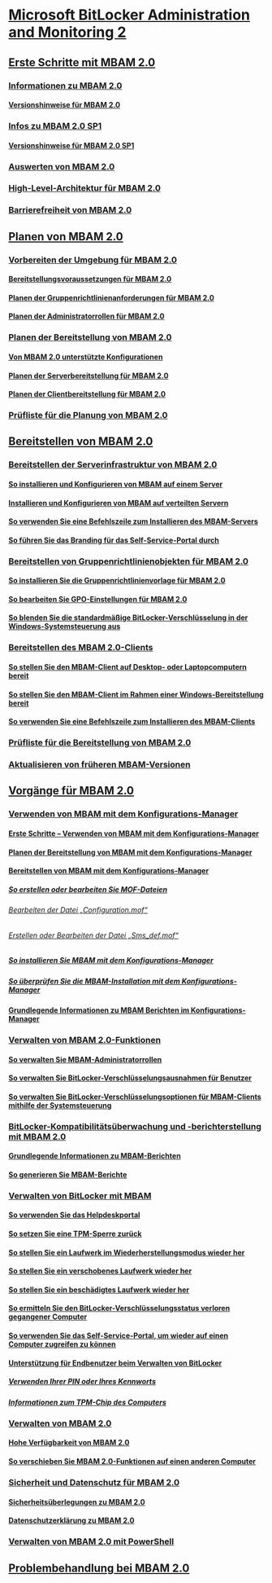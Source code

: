 # [Microsoft BitLocker Administration and Monitoring 2](index.md)
## [Erste Schritte mit MBAM 2.0](getting-started-with-mbam-20-mbam-2.md)
### [Informationen zu MBAM 2.0](about-mbam-20-mbam-2.md)
#### [Versionshinweise für MBAM 2.0](release-notes-for-mbam-20-mbam-2.md)
### [Infos zu MBAM 2.0 SP1](about-mbam-20-sp1.md)
#### [Versionshinweise für MBAM 2.0 SP1](release-notes-for-mbam-20-sp1.md)
### [Auswerten von MBAM 2.0](evaluating-mbam-20-mbam-2.md)
### [High-Level-Architektur für MBAM 2.0](high-level-architecture-for-mbam-20-mbam-2.md)
### [Barrierefreiheit von MBAM 2.0](accessibility-for-mbam-20-mbam-2.md)
## [Planen von MBAM 2.0](planning-for-mbam-20-mbam-2.md)
### [Vorbereiten der Umgebung für MBAM 2.0](preparing-your-environment-for-mbam-20-mbam-2.md)
#### [Bereitstellungsvoraussetzungen für MBAM 2.0](mbam-20-deployment-prerequisites-mbam-2.md)
#### [Planen der Gruppenrichtlinienanforderungen für MBAM 2.0](planning-for-mbam-20-group-policy-requirements-mbam-2.md)
#### [Planen der Administratorrollen für MBAM 2.0](planning-for-mbam-20-administrator-roles-mbam-2.md)
### [Planen der Bereitstellung von MBAM 2.0](planning-to-deploy-mbam-20-mbam-2.md)
#### [Von MBAM 2.0 unterstützte Konfigurationen](mbam-20-supported-configurations-mbam-2.md)
#### [Planen der Serverbereitstellung für MBAM 2.0](planning-for-mbam-20-server-deployment-mbam-2.md)
#### [Planen der Clientbereitstellung für MBAM 2.0](planning-for-mbam-20-client-deployment-mbam-2.md)
### [Prüfliste für die Planung von MBAM 2.0](mbam-20-planning-checklist-mbam-2.md)
## [Bereitstellen von MBAM 2.0](deploying-mbam-20-mbam-2.md)
### [Bereitstellen der Serverinfrastruktur von MBAM 2.0](deploying-the-mbam-20-server-infrastructure-mbam-2.md)
#### [So installieren und Konfigurieren von MBAM auf einem Server](how-to-install-and-configure-mbam-on-a-single-server-mbam-2.md)
#### [Installieren und Konfigurieren von MBAM auf verteilten Servern](how-to-install-and-configure-mbam-on-distributed-servers-mbam-2.md)
#### [So verwenden Sie eine Befehlszeile zum Installieren des MBAM-Servers](how-to-use-a-command-line-to-install-the-mbam-server.md)
#### [So führen Sie das Branding für das Self-Service-Portal durch](how-to-brand-the-self-service-portal.md)
### [Bereitstellen von Gruppenrichtlinienobjekten für MBAM 2.0](deploying-mbam-20-group-policy-objects-mbam-2.md)
#### [So installieren Sie die Gruppenrichtlinienvorlage für MBAM 2.0](how-to-install-the-mbam-20-group-policy-template-mbam-2.md)
#### [So bearbeiten Sie GPO-Einstellungen für MBAM 2.0](how-to-edit-mbam-20-gpo-settings-mbam-2.md)
#### [So blenden Sie die standardmäßige BitLocker-Verschlüsselung in der Windows-Systemsteuerung aus](how-to-hide-default-bitlocker-encryption-in-the-windows-control-panel-mbam-2.md)
### [Bereitstellen des MBAM 2.0-Clients](deploying-the-mbam-20-client-mbam-2.md)
#### [So stellen Sie den MBAM-Client auf Desktop- oder Laptopcomputern bereit](how-to-deploy-the-mbam-client-to-desktop-or-laptop-computers-mbam-2.md)
#### [So stellen Sie den MBAM-Client im Rahmen einer Windows-Bereitstellung bereit](how-to-deploy-the-mbam-client-as-part-of-a-windows-deployment-mbam-2.md)
#### [So verwenden Sie eine Befehlszeile zum Installieren des MBAM-Clients](how-to-use-a-command-line-to-install-the-mbam-client.md)
### [Prüfliste für die Bereitstellung von MBAM 2.0](mbam-20-deployment-checklist-mbam-2.md)
### [Aktualisieren von früheren MBAM-Versionen](upgrading-from-previous-versions-of-mbam.md)
## [Vorgänge für MBAM 2.0](operations-for-mbam-20-mbam-2.md)
### [Verwenden von MBAM mit dem Konfigurations-Manager](using-mbam-with-configuration-manager.md)
#### [Erste Schritte – Verwenden von MBAM mit dem Konfigurations-Manager](getting-started---using-mbam-with-configuration-manager.md)
#### [Planen der Bereitstellung von MBAM mit dem Konfigurations-Manager](planning-to-deploy-mbam-with-configuration-manager-2.md)
#### [Bereitstellen von MBAM mit dem Konfigurations-Manager](deploying-mbam-with-configuration-manager-mbam2.md)
##### [So erstellen oder bearbeiten Sie MOF-Dateien](how-to-create-or-edit-the-mof-files.md)
###### [Bearbeiten der Datei „Configuration.mof“](edit-the-configurationmof-file.md)
###### [Erstellen oder Bearbeiten der Datei „Sms_def.mof“](create-or-edit-the-sms-defmof-file.md)
##### [So installieren Sie MBAM mit dem Konfigurations-Manager](how-to-install-mbam-with-configuration-manager.md)
##### [So überprüfen Sie die MBAM-Installation mit dem Konfigurations-Manager](how-to-validate-the-mbam-installation-with-configuration-manager.md)
#### [Grundlegende Informationen zu MBAM Berichten im Konfigurations-Manager](understanding-mbam-reports-in-configuration-manager.md)
### [Verwalten von MBAM 2.0-Funktionen](administering-mbam-20-features-mbam-2.md)
#### [So verwalten Sie MBAM-Administratorrollen](how-to-manage-mbam-administrator-roles-mbam-2.md)
#### [So verwalten Sie BitLocker-Verschlüsselungsausnahmen für Benutzer](how-to-manage-user-bitlocker-encryption-exemptions-mbam-2.md)
#### [So verwalten Sie BitLocker-Verschlüsselungsoptionen für MBAM-Clients mithilfe der Systemsteuerung](how-to-manage-mbam-client-bitlocker-encryption-options-by-using-the-control-panel-mbam-2.md)
### [BitLocker-Kompatibilitätsüberwachung und -berichterstellung mit MBAM 2.0](monitoring-and-reporting-bitlocker-compliance-with-mbam-20-mbam-2.md)
#### [Grundlegende Informationen zu MBAM-Berichten](understanding-mbam-reports-mbam-2.md)
#### [So generieren Sie MBAM-Berichte](how-to-generate-mbam-reports-mbam-2.md)
### [Verwalten von BitLocker mit MBAM](performing-bitlocker-management-with-mbam-mbam-2.md)
#### [So verwenden Sie das Helpdeskportal](how-to-use-the-help-desk-portal.md)
#### [So setzen Sie eine TPM-Sperre zurück](how-to-reset-a-tpm-lockout-mbam-2.md)
#### [So stellen Sie ein Laufwerk im Wiederherstellungsmodus wieder her](how-to-recover-a-drive-in-recovery-mode-mbam-2.md)
#### [So stellen Sie ein verschobenes Laufwerk wieder her](how-to-recover-a-moved-drive-mbam-2.md)
#### [So stellen Sie ein beschädigtes Laufwerk wieder her](how-to-recover-a-corrupted-drive-mbam-2.md)
#### [So ermitteln Sie den BitLocker-Verschlüsselungsstatus verloren gegangener Computer](how-to-determine-bitlocker-encryption-state-of-lost-computers-mbam-2.md)
#### [So verwenden Sie das Self-Service-Portal, um wieder auf einen Computer zugreifen zu können](how-to-use-the-self-service-portal-to-regain-access-to-a-computer.md)
#### [Unterstützung für Endbenutzer beim Verwalten von BitLocker](helping-end-users-manage-bitlocker.md)
##### [Verwenden Ihrer PIN oder Ihres Kennworts](using-your-pin-or-password.md)
##### [Informationen zum TPM-Chip des Computers](about-the-computer-tpm-chip.md)
### [Verwalten von MBAM 2.0](maintaining-mbam-20-mbam-2.md)
#### [Hohe Verfügbarkeit von MBAM 2.0](high-availability-for-mbam-20-mbam-2.md)
#### [So verschieben Sie MBAM 2.0-Funktionen auf einen anderen Computer](how-to-move-mbam-20-features-to-another-computer-mbam-2.md)
### [Sicherheit und Datenschutz für MBAM 2.0](security-and-privacy-for-mbam-20-mbam-2.md)
#### [Sicherheitsüberlegungen zu MBAM 2.0](mbam-20-security-considerations-mbam-2.md)
#### [Datenschutzerklärung zu MBAM 2.0](mbam-20-privacy-statement-mbam-2.md)
### [Verwalten von MBAM 2.0 mit PowerShell](administering-mbam-20-using-powershell-mbam-2.md)
## [Problembehandlung bei MBAM 2.0](troubleshooting-mbam-20-mbam-2.md)

